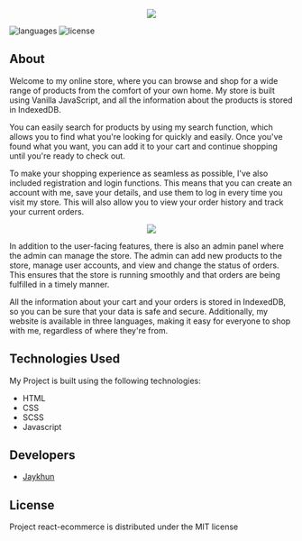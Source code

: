 <p align="center">
      <img src="https://www.simpleimageresizer.com/_uploads/photos/dbc4057c/Screenshot_1_0.png">
</p>

<p>
   <img src="https://img.shields.io/badge/languages-javascript-%23E9D44D" alt="languages">
   <img src="https://img.shields.io/badge/license-MIT-%23A10000" alt="license">
</p>

## About

Welcome to my online store, where you can browse and shop for a wide range of products from the comfort of your own home. My store is built using Vanilla JavaScript, and all the information about the products is stored in IndexedDB.

You can easily search for products by using my search function, which allows you to find what you're looking for quickly and easily. Once you've found what you want, you can add it to your cart and continue shopping until you're ready to check out.

To make your shopping experience as seamless as possible, I've also included registration and login functions. This means that you can create an account with me, save your details, and use them to log in every time you visit my store. This will also allow you to view your order history and track your current orders.

<p align="center">
      <img src="https://www.simpleimageresizer.com/_uploads/photos/dbc4057c/Screenshot_2_0.png">
</p>

In addition to the user-facing features, there is also an admin panel where the admin can manage the store. The admin can add new products to the store, manage user accounts, and view and change the status of orders. This ensures that the store is running smoothly and that orders are being fulfilled in a timely manner.

All the information about your cart and your orders is stored in IndexedDB, so you can be sure that your data is safe and secure. Additionally, my website is available in three languages, making it easy for everyone to shop with me, regardless of where they're from.

## Technologies Used
My Project is built using the following technologies:

- HTML
- CSS
- SCSS
- Javascript

## Developers

- [Jaykhun](https://github.com/Jaykhun)

## License

Project react-ecommerce is distributed under the MIT license
